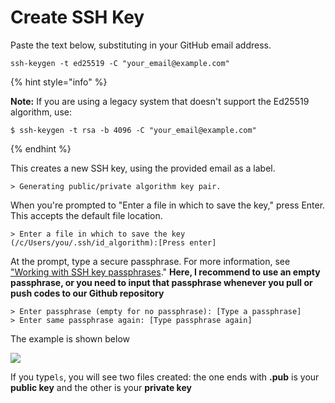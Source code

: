 # Create SSH Key

Paste the text below, substituting in your GitHub email address.

```
ssh-keygen -t ed25519 -C "your_email@example.com"
```

{% hint style="info" %}


**Note:** If you are using a legacy system that doesn't support the Ed25519 algorithm, use:

```shell
$ ssh-keygen -t rsa -b 4096 -C "your_email@example.com"
```
{% endhint %}

This creates a new SSH key, using the provided email as a label.

```
> Generating public/private algorithm key pair.
```

When you're prompted to "Enter a file in which to save the key," press Enter. This accepts the default file location.

```shell
> Enter a file in which to save the key (/c/Users/you/.ssh/id_algorithm):[Press enter]
```

At the prompt, type a secure passphrase. For more information, see ["Working with SSH key passphrases](https://docs.github.com/en/articles/working-with-ssh-key-passphrases)." **Here, I recommend to use an empty passphrase, or you need to input that passphrase whenever you pull or push codes to our Github repository**

```
> Enter passphrase (empty for no passphrase): [Type a passphrase]
> Enter same passphrase again: [Type passphrase again]
```

The example is shown below

![](../../.gitbook/assets/git\_create\_ssh\_key.png)

If you type`ls`, you will see two files created: the one ends with **.pub** is your **public key** and the other is your **private key**
